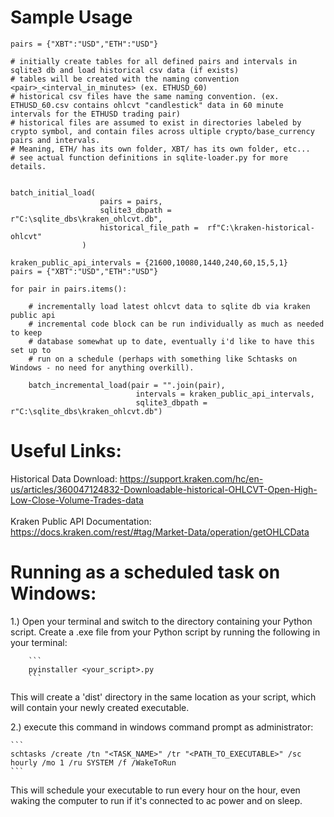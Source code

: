 # Sample Usage

```
pairs = {"XBT":"USD","ETH":"USD"}

# initially create tables for all defined pairs and intervals in sqlite3 db and load historical csv data (if exists)
# tables will be created with the naming convention <pair>_<interval_in_minutes> (ex. ETHUSD_60)
# historical csv files have the same naming convention. (ex. ETHUSD_60.csv contains ohlcvt "candlestick" data in 60 minute intervals for the ETHUSD trading pair)
# historical files are assumed to exist in directories labeled by crypto symbol, and contain files across ultiple crypto/base_currency pairs and intervals. 
# Meaning, ETH/ has its own folder, XBT/ has its own folder, etc... 
# see actual function definitions in sqlite-loader.py for more details.


batch_initial_load(
                    pairs = pairs,
                    sqlite3_dbpath = r"C:\sqlite_dbs\kraken_ohlcvt.db",
                    historical_file_path =  rf"C:\kraken-historical-ohlcvt"
                )

kraken_public_api_intervals = {21600,10080,1440,240,60,15,5,1}
pairs = {"XBT":"USD","ETH":"USD"}

for pair in pairs.items():

    # incrementally load latest ohlcvt data to sqlite db via kraken public api
    # incremental code block can be run individually as much as needed to keep
    # database somewhat up to date, eventually i'd like to have this set up to 
    # run on a schedule (perhaps with something like Schtasks on Windows - no need for anything overkill).

    batch_incremental_load(pair = "".join(pair),
                            intervals = kraken_public_api_intervals,
                            sqlite3_dbpath = r"C:\sqlite_dbs\kraken_ohlcvt.db")
```

# Useful Links:

Historical Data Download: https://support.kraken.com/hc/en-us/articles/360047124832-Downloadable-historical-OHLCVT-Open-High-Low-Close-Volume-Trades-data<br><br>
Kraken Public API Documentation: https://docs.kraken.com/rest/#tag/Market-Data/operation/getOHLCData

# Running as a scheduled task on Windows:

  1.) Open your terminal and switch to the directory containing your Python script. Create a .exe file from your Python script by running the following in your terminal:
  
        ```
        pyinstaller <your_script>.py
        ```
      
   This will create a 'dist' directory in the same location as your script, which will contain your newly created executable.
      
  2.) execute this command in windows command prompt as administrator:

    ```
    schtasks /create /tn "<TASK_NAME>" /tr "<PATH_TO_EXECUTABLE>" /sc hourly /mo 1 /ru SYSTEM /f /WakeToRun
    ```
    
   This will schedule your executable to run every hour on the hour, even waking the computer to run if it's connected to ac power and on sleep.
